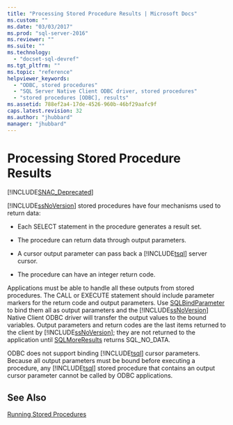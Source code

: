 ```yaml
---
title: "Processing Stored Procedure Results | Microsoft Docs"
ms.custom: ""
ms.date: "03/03/2017"
ms.prod: "sql-server-2016"
ms.reviewer: ""
ms.suite: ""
ms.technology: 
  - "docset-sql-devref"
ms.tgt_pltfrm: ""
ms.topic: "reference"
helpviewer_keywords: 
  - "ODBC, stored procedures"
  - "SQL Server Native Client ODBC driver, stored procedures"
  - "stored procedures [ODBC], results"
ms.assetid: 788ef2a4-17de-4526-960b-46bf29aafc9f
caps.latest.revision: 32
ms.author: "jhubbard"
manager: "jhubbard"
---
```

# Processing Stored Procedure Results
[!INCLUDE[SNAC_Deprecated](../../a9retired/includes/snac-deprecated.md)]

  [!INCLUDE[ssNoVersion](../../a9notintoc/includes/ssnoversion-md.md)] stored procedures have four mechanisms used to return data:  
  
-   Each SELECT statement in the procedure generates a result set.  
  
-   The procedure can return data through output parameters.  
  
-   A cursor output parameter can pass back a [!INCLUDE[tsql](../../a9notintoc/includes/tsql-md.md)] server cursor.  
  
-   The procedure can have an integer return code.  
  
 Applications must be able to handle all these outputs from stored procedures. The CALL or EXECUTE statement should include parameter markers for the return code and output parameters. Use [SQLBindParameter](../../relational-databases/extended-stored-procedures-reference/sqlbindparameter.md) to bind them all as output parameters and the [!INCLUDE[ssNoVersion](../../a9notintoc/includes/ssnoversion-md.md)] Native Client ODBC driver will transfer the output values to the bound variables. Output parameters and return codes are the last items returned to the client by [!INCLUDE[ssNoVersion](../../a9notintoc/includes/ssnoversion-md.md)]; they are not returned to the application until [SQLMoreResults](../../relational-databases/extended-stored-procedures-reference/sqlmoreresults.md) returns SQL_NO_DATA.  
  
 ODBC does not support binding [!INCLUDE[tsql](../../a9notintoc/includes/tsql-md.md)] cursor parameters. Because all output parameters must be bound before executing a procedure, any [!INCLUDE[tsql](../../a9notintoc/includes/tsql-md.md)] stored procedure that contains an output cursor parameter cannot be called by ODBC applications.  
  
## See Also  
 [Running Stored Procedures](../../relational-databases/native-client-odbc-stored-procedures/running-stored-procedures.md)  
  
  